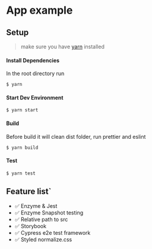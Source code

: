 # App example

## Setup

> make sure you have [yarn](https://yarnpkg.com/lang/en/docs/install/) installed

#### Install Dependencies

In the root directory run

```shell
$ yarn
```

#### Start Dev Environment

```shell
$ yarn start
```

#### Build

Before build it will clean dist folder, run prettier and eslint

```shell
$ yarn build
```

#### Test

```shell
$ yarn test
```

## Feature list`

- :white_check_mark: Enzyme & Jest
- :white_check_mark: Enzyme Snapshot testing
- :white_check_mark: Relative path to src
- :white_check_mark: Storybook
- :white_check_mark: Cypress e2e test framework
- :white_check_mark: Styled normalize.css
